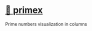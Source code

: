 # [:link: primex](https://rawcdn.githack.com/pmetel/primex/73a801c7f46e132021a11249bafb03caa4a67088/primex.html)
Prime numbers visualization in columns 
